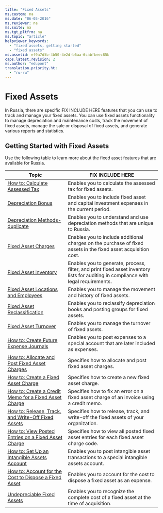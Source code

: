```yaml
---
title: "Fixed Assets"
ms.custom: na
ms.date: "06-05-2016"
ms.reviewer: na
ms.suite: na
ms.tgt_pltfrm: na
ms.topic: "article"
helpviewer_keywords: 
  - "fixed assets, getting started"
  - "fixed assets"
ms.assetid: ef9a7d5b-4b50-4e2d-b6aa-6cabfbeec85b
caps.latest.revision: 2
ms.author: "edupont"
translation.priority.ht: 
  - "ru-ru"
---
```

# Fixed Assets
In Russia, there are specific FIX INCLUDE HERE<!--[!INCLUDE[navnow](../../ApplicationDesign/includes/navnow_md.md)] --> features that you can use to track and manage your fixed assets. You can use fixed assets functionality to manage depreciation and maintenance costs, track the movement of fixed assets, manage the sale or disposal of fixed assets, and generate various reports and statistics.  
  
## Getting Started with Fixed Assets  
 Use the following table to learn more about the fixed asset features that are available for Russia.  
  
|Topic|FIX INCLUDE HERE<!--[!INCLUDE[bp_tabledescription](../../ApplicationDesign/includes/bp_tabledescription_md.md)] -->|  
|-----------|---------------------------------------|  
|[How to: Calculate Assessed Tax](../../LocalFunctionalityForMicrosoftDynamicsNav2016/Russia/how-to-calculate-assessed-tax.md)|Enables you to calculate the assessed tax for fixed assets.|  
|[Depreciation Bonus](../../LocalFunctionalityForMicrosoftDynamicsNav2016/Russia/depreciation-bonus.md)|Enables you to include fixed asset and capital investment expenses in the current period.|  
|[Depreciation Methods\-duplicate](../../LocalFunctionalityForMicrosoftDynamicsNav2016/Russia/depreciation-methods-duplicate.md)|Enables you to understand and use depreciation methods that are unique to Russia.|  
|[Fixed Asset Charges](../../LocalFunctionalityForMicrosoftDynamicsNav2016/Russia/fixed-asset-charges.md)|Enables you to include additional charges on the purchase of fixed assets in the fixed asset acquisition cost.|  
|[Fixed Asset Inventory](../../LocalFunctionalityForMicrosoftDynamicsNav2016/Russia/fixed-asset-inventory.md)|Enables you to generate, process, filter, and print fixed asset inventory lists for auditing in compliance with legal requirements.|  
|[Fixed Asset Locations and Employees](../../LocalFunctionalityForMicrosoftDynamicsNav2016/Russia/fixed-asset-locations-and-employees.md)|Enables you to manage the movement and history of fixed assets.|  
|[Fixed Asset Reclassification](assetId:///c3393fa7-8112-461c-b64c-a639488fa86b)|Enables you to reclassify depreciation books and posting groups for fixed assets.|  
|[Fixed Asset Turnover](../../LocalFunctionalityForMicrosoftDynamicsNav2016/Russia/fixed-asset-turnover.md)|Enables you to manage the turnover of fixed assets.|  
|[How to: Create Future Expense Journals](../../LocalFunctionalityForMicrosoftDynamicsNav2016/Russia/how-to-create-future-expense-journals.md)|Enables you to post expenses to a special account that are later included as expenses.|  
|[How to: Allocate and Post Fixed Asset Charges](../../LocalFunctionalityForMicrosoftDynamicsNav2016/Russia/how-to-allocate-and-post-fixed-asset-charges.md)|Specifies how to allocate and post fixed asset charges.|  
|[How to: Create a Fixed Asset Charge](../../LocalFunctionalityForMicrosoftDynamicsNav2016/Russia/how-to-create-a-fixed-asset-charge.md)|Specifies how to create a new fixed asset charge.|  
|[How to: Create a Credit Memo for a Fixed Asset Charge](../../LocalFunctionalityForMicrosoftDynamicsNav2016/Russia/how-to-create-a-credit-memo-for-a-fixed-asset-charge.md)|Specifies how to fix an error on a fixed asset charge of an invoice using a credit memo.|  
|[How to: Release, Track, and Write\-Off Fixed Assets](../../LocalFunctionalityForMicrosoftDynamicsNav2016/Russia/how-to-release-track-and-write-off-fixed-assets.md)|Specifies how to release, track, and write\-off the fixed assets of your organization.|  
|[How to: View Posted Entries on a Fixed Asset Charge](../../LocalFunctionalityForMicrosoftDynamicsNav2016/Russia/how-to-view-posted-entries-on-a-fixed-asset-charge.md)|Specifies how to view all posted fixed asset entries for each fixed asset charge code.|  
|[How to: Set Up an Intangible Assets Account](../../LocalFunctionalityForMicrosoftDynamicsNav2016/Russia/how-to-set-up-an-intangible-assets-account.md)|Enables you to post intangible asset transactions to a special intangible assets account.|  
|[How to: Account for the Cost to Dispose a Fixed Asset](../../LocalFunctionalityForMicrosoftDynamicsNav2016/Russia/how-to-account-for-the-cost-to-dispose-a-fixed-asset.md)|Enables you to account for the cost to dispose a fixed asset as an expense.|  
|[Undepreciable Fixed Assets](../../LocalFunctionalityForMicrosoftDynamicsNav2016/Russia/undepreciable-fixed-assets.md)|Enables you to recognize the complete cost of a fixed asset at the time of acquisition.|